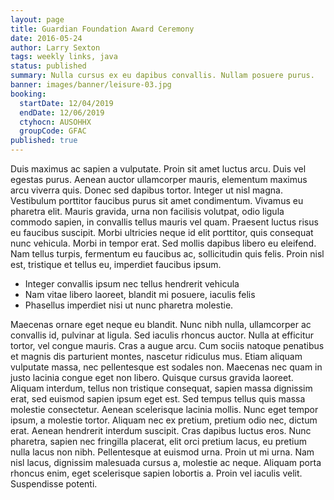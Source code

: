```yaml
---
layout: page
title: Guardian Foundation Award Ceremony
date: 2016-05-24
author: Larry Sexton
tags: weekly links, java
status: published
summary: Nulla cursus ex eu dapibus convallis. Nullam posuere purus.
banner: images/banner/leisure-03.jpg
booking:
  startDate: 12/04/2019
  endDate: 12/06/2019
  ctyhocn: AUSOHHX
  groupCode: GFAC
published: true
---
```

Duis maximus ac sapien a vulputate. Proin sit amet luctus arcu. Duis vel egestas purus. Aenean auctor ullamcorper mauris, elementum maximus arcu viverra quis. Donec sed dapibus tortor. Integer ut nisl magna. Vestibulum porttitor faucibus purus sit amet condimentum. Vivamus eu pharetra elit. Mauris gravida, urna non facilisis volutpat, odio ligula commodo sapien, in convallis tellus mauris vel quam. Praesent luctus risus eu faucibus suscipit. Morbi ultricies neque id elit porttitor, quis consequat nunc vehicula. Morbi in tempor erat. Sed mollis dapibus libero eu eleifend. Nam tellus turpis, fermentum eu faucibus ac, sollicitudin quis felis. Proin nisl est, tristique et tellus eu, imperdiet faucibus ipsum.

* Integer convallis ipsum nec tellus hendrerit vehicula
* Nam vitae libero laoreet, blandit mi posuere, iaculis felis
* Phasellus imperdiet nisi ut nunc pharetra molestie.

Maecenas ornare eget neque eu blandit. Nunc nibh nulla, ullamcorper ac convallis id, pulvinar at ligula. Sed iaculis rhoncus auctor. Nulla at efficitur tortor, vel congue mauris. Cras a augue arcu. Cum sociis natoque penatibus et magnis dis parturient montes, nascetur ridiculus mus. Etiam aliquam vulputate massa, nec pellentesque est sodales non. Maecenas nec quam in justo lacinia congue eget non libero. Quisque cursus gravida laoreet. Aliquam interdum, tellus non tristique consequat, sapien massa dignissim erat, sed euismod sapien ipsum eget est. Sed tempus tellus quis massa molestie consectetur. Aenean scelerisque lacinia mollis.
Nunc eget tempor ipsum, a molestie tortor. Aliquam nec ex pretium, pretium odio nec, dictum erat. Aenean hendrerit interdum suscipit. Cras dapibus luctus eros. Nunc pharetra, sapien nec fringilla placerat, elit orci pretium lacus, eu pretium nulla lacus non nibh. Pellentesque at euismod urna. Proin ut mi urna. Nam nisl lacus, dignissim malesuada cursus a, molestie ac neque. Aliquam porta rhoncus enim, eget scelerisque sapien lobortis a. Proin vel iaculis velit. Suspendisse potenti.
